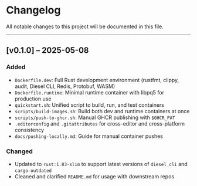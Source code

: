 # Changelog

All notable changes to this project will be documented in this file.

---

## [v0.1.0] – 2025-05-08

### Added
- `Dockerfile.dev`: Full Rust development environment (rustfmt, clippy, audit, Diesel CLI, Redis, Protobuf, WASM)
- `Dockerfile.runtime`: Minimal runtime container with libpq5 for production use
- `quickstart.sh`: Unified script to build, run, and test containers
- `scripts/build-images.sh`: Build both dev and runtime containers at once
- `scripts/push-to-ghcr.sh`: Manual GHCR publishing with `$GHCR_PAT`
- `.editorconfig` and `.gitattributes` for cross-editor and cross-platform consistency
- `docs/pushing-locally.md`: Guide for manual container pushes

### Changed
- Updated to `rust:1.83-slim` to support latest versions of `diesel_cli` and `cargo-outdated`
- Cleaned and clarified `README.md` for usage with downstream repos

